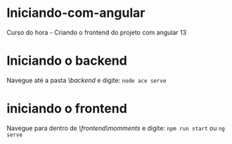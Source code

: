 # Iniciando-com-angular
Curso do hora - Criando o frontend do projeto com angular 13

# Iniciando o backend
Navegue até a pasta <i>\backend</i> e digite:
``` node ace serve ```

# iniciando o frontend
Navegue para dentro de <i>\frontend\momments</i> e digite:
 ``` npm run start ``` ou  ``` ng serve ```
